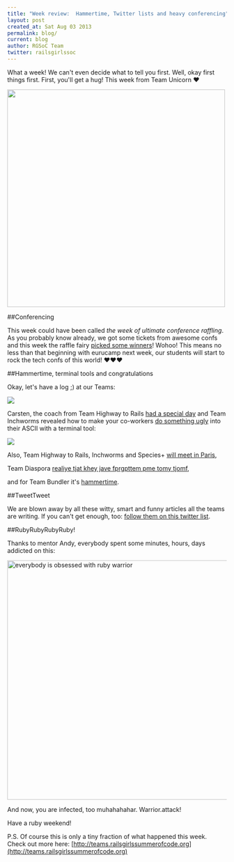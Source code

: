 ```yaml
---
title: "Week review:  Hammertime, Twitter lists and heavy conferencing"
layout: post
created_at: Sat Aug 03 2013
permalink: blog/
current: blog
author: RGSoC Team
twitter: railsgirlssoc
---
```


What a week! We can't even decide what to tell you first. 
Well, okay first things first. First, you'll get a hug! This week from Team Unicorn &hearts;


<img src="https://pbs.twimg.com/media/BQq6zb4CcAA_kK7.jpg" width="500">


##Conferencing

This week could have been called *the week of ultimate conference raffling*. As you probably know already, we got some tickets from awesome confs and this week the raffle fairy [picked some winners](http://railsgirlssummerofcode.org/blog/the-big-conferenc-raffle-winners/)! Wohoo! This means no less than that beginning with eurucamp next week, our students will start to rock the tech confs of this world! &hearts;&hearts;&hearts;


##Hammertime, terminal tools and congratulations

Okay, let's have a log ;) at our Teams:

<img src="https://f.cloud.github.com/assets/1711357/905691/eef2e6e6-fc47-11e2-9269-8b768b32d071.png">

Carsten, the coach from Team Highway to Rails
<a href="http://highwaytorails.tumblr.com/post/57157801324/day-23-2-8-2013-congrats-carsten-and-nantje">had a special day</a> and Team Inchworms revealed how to make your co-workers <a href="http://inchworms.net/blog/2013-08-01-merge-urge/">do something ugly</a> into their ASCII with a terminal tool:

<img src="https://dyrci3isikb50.cloudfront.net/files/167790/original/loop.gif">

Also, Team Highway to Rails, Inchworms and Species+ [will meet in Paris](http://dalach.blogspot.de/2013/08/parser-will-go-to-paris.html),

Team Diaspora [realiye tjat khey jave fprgpttem pme tomy tjomf](https://n-1.cc/blog/view/1728439/lost-in-translation),

and for Team Bundler it's [hammertime](http://rgsocbundler.github.io/2013/07/30/week3-day11.html).



##TweetTweet

We are blown away by all these witty, smart and funny articles all the teams are writing. If you can't get enough, too: [follow them on this twitter list](http://bit.ly/rgsoc13stu).

##RubyRubyRubyRuby!

Thanks to mentor Andy, everybody spent some minutes, hours, days addicted on this:

<a href="https://www.bloc.io/ruby-warrior#/"><img src="http://defendingdiaspora.files.wordpress.com/2013/07/ruby-warriors1.png" alt="everybody is obsessed with ruby warrior" width="550"></a>

And now, you are infected, too muhahahahar. Warrior.attack!


Have a ruby weekend!

P.S. Of course this is only a tiny fraction of what happened this week. Check out more here: [http://teams.railsgirlssummerofcode.org](http://teams.railsgirlssummerofcode.org)

